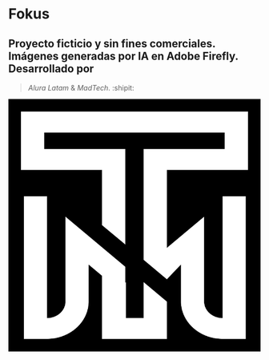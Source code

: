 # Fokus

## Proyecto ficticio y sin fines comerciales. Imágenes generadas por IA en Adobe Firefly. Desarrollado por 
> _Alura Latam_ &  _MadTech_. :shipit:

![Logo-MadTech](./imagenes/logomt1.png)
